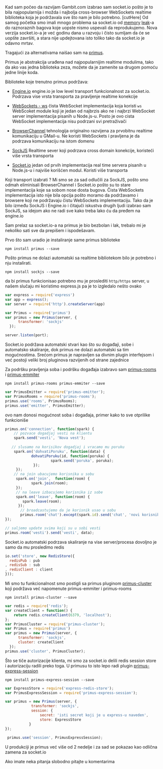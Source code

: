 Kad sam počeo da razvijam Gambit.com izabrao sam socket.io pošto je to bila najpopularnija i možda i najbolja cross-browser WebSockets realtime biblioteka koja je podržavala sve što nam je bilo potrebno.
[cutHere]
Od samog početka smo imali mnogo problema sa socket.io od [memory](https://www.freeprintable.com/images/ram-leak.png) [leak](https://github.com/LearnBoost/socket.io/issues/1303#issuecomment-33107520)-a do raznoraznih bagova koje uopste nismo uspevali da reprodukujemo. Nova verzija socket.io-a je već godinu dana u razvoju i čisto sumljam da će se uopšte završiti, a stara nije updejtovana isto toliko tako da socket.io je odavno mrtav. 

Tragajući za alternativama naišao sam na [primus](https://github.com/primus/primus). 

Primus je abstrakcija urađena nad najpopularnijim realtime modulima, tako da ako vas jedna biblioteka zeza, možete da je zamenite sa drugom pomoću jedne linije koda. 

Biblioteke koje trenutno primus podržava:

* [Engine.io](https://github.com/LearnBoost/engine.io)
engine.io je low level transport funkcionalnost za socket.io. Podrzava vise vrsta transporta za pravljenje realtime konekcije

* [WebSockets - ws](https://github.com/einaros/ws)
čista WebSocket implementacija koja koristi ```ws``` WebScoket module koji je jedan od najbrzis ako ne i najbrzi WebSocket server implementacija pisanih u Node.js-u. Posto je ovo 
cista WebSocket implementacija nisu podrzani svi pretraživači

* [BrowserChannel](https://github.com/josephg/node-browserchannel)
tehnologija originalno razvijena za prvobitnu realtime komunikaciju u GMail-u. Ne koristi WebSockets i pravljena je da podrzava komunikaciju na istom domenu

* [SockJS](https://github.com/sockjs/sockjs-node)
Realtime sever koji podrzava cross domain konekcije, koristeći više vrsta transporta

* [Socket.io](http://socket.io)
jedan od prvih implementacija real time servera pisanih u Node.js-u i najviše korišćen modul. Koristi više transporta

Koji transport izabrati ? Mi smo se za sad odlučili za SockJS, pošto smo odmah eliminisali BrowserChannel i Socket.io pošto su to stare implementacija koje sa sobom nose dosta bugova. Čista WebSockets implementacija isto nije bila opcija pošto moramo da podržavamo i browsere koji ne podržavaju čistu WebSockets implementaciju. Tako da je bilo između SockJS i Engine.io i čitajuči iskustva drugih ljudi izabrao sam SockJS, sa idejom ako ne radi sve kako treba lako ću da pređem na engine.io

Sam prelaz sa socket.io-a na primus je bio bezbolan i lak, trebalo mi je nekoliko sati sve da prepišem i ispodešavam.

Prvo što sam uradio je instaliranje same primus biblioteke

```
npm install primus --save
```

Pošto primus ne dolazi automatski sa realtime bibliotekom bilo je potrebno i nju instalirati.

```
npm install sockjs --save
```

da bi primus funkcionisao potrebno mu je proslediti ```http/https```  server, u našem slučaju mi koristimo express.js pa je to izgledalo nešto ovako

```javascript
var express = require('express')
var app = express(); 
var server = require('http').createServer(app)

var Primus = require('primus')
var primus = new Primus(server, { 
      transformer: 'sockjs'
  });

server.listen(port);
```

Socket.io podržava automatski  stvari kao što su događaji, sobe i automatsko skaliranje, dok primus ne dolazi automatski sa tim mogućnostima. Srećom primus je napravljen sa divnim plugin interfejsom i već postoji veliki broj pluginova razvijenih od strane zajednice

Za podršku pravljenja soba i podršku događaja izabravo sam [primus-rooms](https://github.com/cayasso/primus-rooms) i [primus-emmiter](https://github.com/cayasso/primus-emitter)

```
npm install primus-rooms primus-emmiter --save
```

```javascript
var PrimusEmitter = require('primus-emitter');
var PrimusRooms = require('primus-rooms');
primus.use('rooms', PrimusRooms);
primus.use('emitter', PrimusEmitter);
```

ovo nam donosi mogućnost soba i događaja, primer kako to sve otprilike funkcioniše

```javascript
primus.on('connection', function(spark) {
    // pozvace dogadjaj vesti na klientu
    spark.send('vesti', 'Nova vest');
   
   // slusamo na korisikov dogadjaj i vracamo mu poruku
    spark.on('dohvatiPoruku', function(data) {
			dohvatiPoruku(id, function(poruka) {
                     spark.send('poruka', poruka);
             });
     });
    // na join ubacujemo korisnika u sobu
     spark.on('join',  function(room) {
            spark.join(room);
     });
     // na leave izbacujemo korisnika iz sobe
     spark.on('leave', function(room) {
        spark.leave(room);
      });
       // broadcastujemo da je korisnik usao u sobu
       primus.room('chat').except(spark.id).send('chat', 'novi korisnik..');
});

// saljemo update svima koji su u sobi vesti
primus.room('vesti').send('vesti', data);
```

Socket.io automatski podrzava skaliranje na vise server/procesa dovoljno je samo da mu prosledimo redis

```javascript
io.set('store', new RedisStore({
  redisPub : pub
, redisSub : sub
, redisClient : client
}));
```

Mi smo tu funkcionalnost smo postigli sa primus pluginom [primus-cluster](https://github.com/neoziro/primus-cluster) koji podržava već napomenute primus-emmiter i primus-rooms

```
npm install primus-cluster --save
```

```javascript
var redis = require('redis');
var createClient = function() {
	return redis.createClient(6379, 'localhost');
};
var PrimusCluster = require('primus-cluster');
var Primus = require('primus')
var primus = new Primus(server, { 
      transformer: 'sockjs',
      cluster: createClient
  });
primus.use('cluster', PrimusCluster);
```

Što se tiče autorizacije klienta, mi smo za socket.io delili redis session store i autorizaciju radili preko toga. U primusu to isto lepo radi plugin [primus-express-session](https://github.com/zeMirco/primus-express-session) 

```
npm install primus-express-session --save
```

```javascript
var ExpressStore = require('express-redis-store');
var PrimusExpressSession = require('primus-express-session');

var primus = new Primus(server, {
            transformer: 'sockjs',
            session: {
                secret: 'isti secret koji je u express-u naveden',
                store: ExpressStore
           }
});
   
 primus.use('session', PrimusExpressSession);  
```
  
  U produkciji je primus već više od 2 nedelje i za sad se pokazao kao odlična zamena za socket.io 

Ako imate neka pitanja slobodno pitajte u komentarima